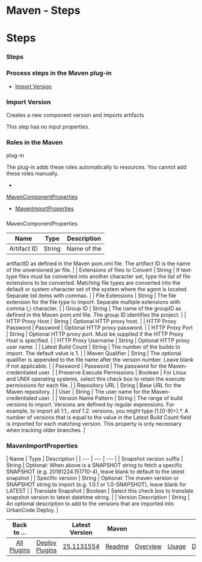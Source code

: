 
Maven - Steps
=============

# Steps



### Steps




 



### Process steps in the Maven plug-in


* [Import Version](#import_version)




### Import Version



Creates a new component version and imports artifacts


This step has no input properties.




### Roles in the Maven
 plug-in


The plug-in adds these roles automatically to resources. You cannot add these roles manually.



* 
[MavenComponentProperties](#mavencomponentproperties_role)
* [MavenImportProperties](#mavenimportproperties_role)



###
 MavenComponentProperties




| Name | Type | Description |
| --- | --- | --- |
| Artifact ID | String | Name of the 
artifactID as defined in the Maven pom.xml file. The artifact ID is the name of the unversioned jar file.
  |
| 
Extensions of files to Convert | String | If text-type files must be converted into another character set, type the list
 of file extensions to be converted. Matching file types are converted into the default or system character set of the 
system where the agent is located. Separate list items with commas.
  |
| File Extensions | String | The file extension 
for the file type to import. Separate multiple extensions with comma (,) character.
  |
| Group ID | String | The name 
of the groupID as defined in the Maven pom.xml file. The group ID identifies the project.
  |
| HTTP Proxy Host | String
 | Optional HTTP proxy host. |
| HTTP Proxy Password | Password | Optional HTTP proxy password. |
| HTTP Proxy Port | 
String | Optional HTTP proxy port. Must be supplied if the HTTP Proxy Host is specified. |
| HTTP Proxy Username | 
String | Optional HTTP proxy user name. |
| Latest Build Count | String | The number of the builds to import. The 
default value is 1. |
| Maven Qualifier | String | The optional qualifier is appended to the file name after the version
 number. Leave blank if not applicable.
  |
| Password | Password | The password for the Maven-credentialed user. |
| 
Preserve Execute Permissions | Boolean | For Linux and UNIX operating systems, select this check box to retain the 
execute permissions for each file.
  |
| Repository URL | String | Base URL for the Maven repository. |
| User | String 
| The user name for the Maven-credentialed user. |
| Version Name Pattern | String | The range of build versions to 
import. Versions are defined by regular expressions. For example, to import all 1.1.*, and 1.2.* versions, you might 
type (1.[0-9]+).*. A number of versions that is equal to the value in the Latest Build Count field is imported for each 
matching version. This property is only necessary when tracking older branches.
  |


### MavenImportProperties




| 
Name | Type | Description |
| --- | --- | --- |
| Snapshot version suffix | String | Optional: When above is a SNAPSHOT 
string to fetch a specific SNAPSHOT (e.g. 20181224.151710-4), leave blank to default to the latest snapshot
  |
| 
Specific version | String | Optional: The maven version or SNAPSHOT string to import (e.g. 1.0.1 or 1.0-SNAPSHOT), leave
 blank for LATEST
  |
| Translate Snapshot | Boolean | Select this check box to translate snapshot version to latest 
datetime string. |
| Version Description | String | An optional description to add to the versions that are imported 
into UrbanCode Deploy.
  |





|Back to ...||Latest Version|Maven ||||
| :---: | :---: | :---: | :---: | :---: | :---: | :---: |
|[All Plugins](../../index.md)|[Deploy Plugins](../README.md)|[25.1131554]()|[Readme](README.md)|[Overview](overview.md)|[Usage](usage.md)|[Downloads](downloads.md)|
